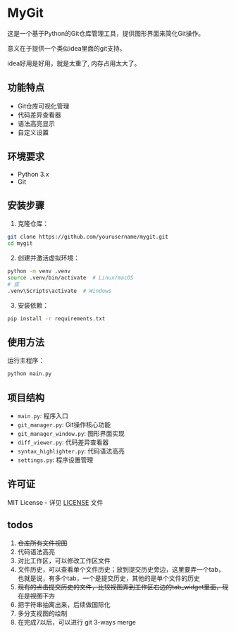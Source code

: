 # MyGit

这是一个基于Python的Git仓库管理工具，提供图形界面来简化Git操作。

意义在于提供一个类似idea里面的git支持。

idea好用是好用，就是太重了, 内存占用太大了。

## 功能特点

- Git仓库可视化管理
- 代码差异查看器
- 语法高亮显示
- 自定义设置

## 环境要求

- Python 3.x
- Git

## 安装步骤

1. 克隆仓库：
```bash
git clone https://github.com/yourusername/mygit.git
cd mygit
```

2. 创建并激活虚拟环境：
```bash
python -m venv .venv
source .venv/bin/activate  # Linux/macOS
# 或
.venv\Scripts\activate  # Windows
```

3. 安装依赖：
```bash
pip install -r requirements.txt
```

## 使用方法

运行主程序：
```bash
python main.py
```

## 项目结构

- `main.py`: 程序入口
- `git_manager.py`: Git操作核心功能
- `git_manager_window.py`: 图形界面实现
- `diff_viewer.py`: 代码差异查看器
- `syntax_highlighter.py`: 代码语法高亮
- `settings.py`: 程序设置管理

## 许可证

MIT License - 详见 [LICENSE](LICENSE) 文件

## todos

1. ~~仓库所有文件视图~~
2. 代码语法高亮
3. 对比工作区，可以修改工作区文件
4. 文件历史，可以查看单个文件历史；放到提交历史旁边，这里要弄一个tab，也就是说，有多个tab，一个是提交历史，其他的是单个文件的历史
5. ~~现有的点击提交历史的文件，比较视图弄到工作区右边的tab_widget里面，现在是视图下方~~
6. 把字符串抽离出来，后续做国际化
7. 多分支视图的绘制
8. 在完成7以后，可以进行 git 3-ways merge
